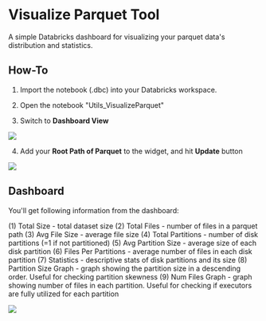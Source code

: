 # Visualize Parquet Tool
A simple Databricks dashboard for visualizing your parquet data's distribution and statistics.

## How-To

1. Import the notebook (.dbc) into your Databricks workspace.

2. Open the notebook "Utils_VisualizeParquet"

3. Switch to **Dashboard View**
<img src="https://jixjiastorage.blob.core.windows.net/blog-resources/10x-spark-performance/dashboard_view.png">

4. Add your **Root Path of Parquet** to the widget, and hit **Update** button
<img src="https://jixjiastorage.blob.core.windows.net/blog-resources/10x-spark-performance/dashboard.gif">


## Dashboard
You'll get following information from the dashboard:

(1) Total Size - total dataset size
(2) Total Files - number of files in a parquet path
(3) Avg File Size - average file size
(4) Total Partitions - number of disk partitions (=1 if not partitioned)
(5) Avg Partition Size - average size of each disk partition
(6) Files Per Partitions - average number of files in each disk partition
(7) Statistics - descriptive stats of disk partitions and its size
(8) Partition Size Graph - graph showing the partition size in a descending order. Useful for checking partition skewness
(9) Num Files Graph - graph showing number of files in each partition. Useful for checking if executors are fully utilized for each partition

<img src="https://jixjiastorage.blob.core.windows.net/blog-resources/10x-spark-performance/dashboard_explain.gif">
